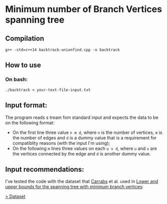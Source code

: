 # Minimum number of Branch Vertices spanning tree

## Compilation

`g++ -std=c++14 backtrack-unionfind.cpp -o backtrack`

## How to use

### On bash:

```
./backtrack < your-text-file-input.txt
```

## Input format:

The program reads s tream fom standard input and expects the data to be on the following format:

* On the first line three value `n m d`, where `n` is the number of vertices, `m` is the number of edges and `d` is a dummy value that is a requirement for compatiblity reasons (with the input I'm using);
* On the following `m` lines three values on each `u v d`, where `u` and `v` are the vertices connected by the edge and `d` is another dummy value.

## Input recommendations:

I've tested the code with the dataset that [Carrabs](http://www.dipmat2.unisa.it/people/carrabs/www/) et al. used in [Lower and upper bounds for the spanning tree with minimum branch vertices](http://www.dipmat2.unisa.it/people/carrabs/www/pdf/2013_SPT_MinimumBranchVertices.pdf):

[> Dataset](www.dipmat2.unisa.it/people/carrabs/www/DataSet/MBV_Instances.zip)
